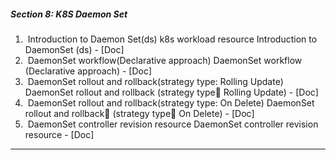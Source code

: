 
##### Section 8: K8S Daemon Set
1.  Introduction to Daemon Set(ds)
		k8s workload resource Introduction to DaemonSet (ds) - [Doc]
2.  DaemonSet workflow(Declarative approach)
		DaemonSet workflow (Declarative approach) - [Doc]
3.  DaemonSet rollout and rollback(strategy type: Rolling Update)
		DaemonSet rollout and rollback (strategy type Rolling Update) - [Doc]
4.  DaemonSet rollout and rollback(strategy type: On Delete)
		DaemonSet rollout and rollback (strategy type On Delete) - [Doc]
5.  DaemonSet controller revision resource
		DaemonSet controller revision resource - [Doc]
---
